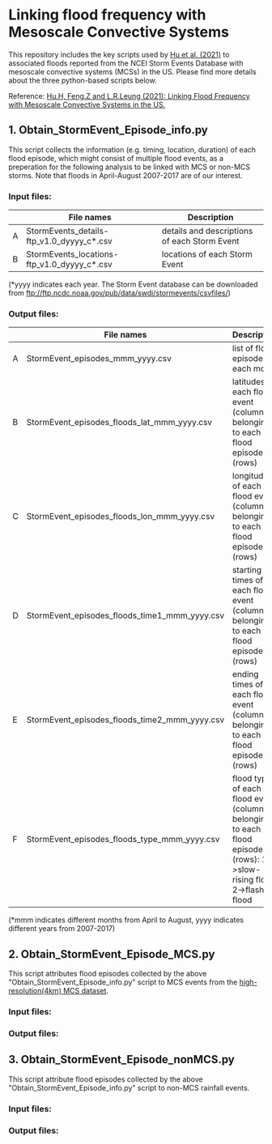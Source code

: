 # Linking flood frequency with Mesoscale Convective Systems
This repository includes the key scripts used by [Hu et al. (2021)](https://agupubs.onlinelibrary.wiley.com/doi/abs/10.1029/2021GL092546) to associated floods reported from the NCEI Storm Events Database with mesoscale convective systems (MCSs) in the US. Please find more details about the three python-based scripts below.

Reference: [Hu.H, Feng.Z and L.R.Leung (2021): Linking Flood Frequency with Mesoscale Convective Systems in the US.](https://agupubs.onlinelibrary.wiley.com/doi/abs/10.1029/2021GL092546)

## 1. Obtain_StormEvent_Episode_info.py
This script collects the information (e.g. timing, location, duration) of each flood episode, which might consist of multiple flood events, as a preperation for the following analysis to be linked with MCS or non-MCS storms. Note that floods in April-August 2007-2017 are of our interest. 
### Input files:
|  | File names | Description |
| ----- | ------ | ------ |
| A	| StormEvents_details-ftp_v1.0_dyyyy_c*.csv | details and descriptions of each Storm Event |
| B | StormEvents_locations-ftp_v1.0_dyyyy_c*.csv | locations of each Storm Event |

(*yyyy indicates each year. The Storm Event database can be downloaded from ftp://ftp.ncdc.noaa.gov/pub/data/swdi/stormevents/csvfiles/)

### Output files:
|  | File names | Description |
| ------ | ------ | ------ |
| A	| StormEvent_episodes_mmm_yyyy.csv | list of flood episodes in each month|
| B | StormEvent_episodes_floods_lat_mmm_yyyy.csv | latitudes of each flood event (columns) belonging to each flood episode (rows) |
| C | StormEvent_episodes_floods_lon_mmm_yyyy.csv | longitudes of each flood event (columns) belonging to each flood episode (rows) |
| D | StormEvent_episodes_floods_time1_mmm_yyyy.csv | starting times of each flood event (columns) belonging to each flood episode (rows) |
| E | StormEvent_episodes_floods_time2_mmm_yyyy.csv | ending times of each flood event (columns) belonging to each flood episode (rows) |
| F | StormEvent_episodes_floods_type_mmm_yyyy.csv | flood types of each flood event (columns) belonging to each flood episode (rows): 1->slow-rising flood, 2->flash flood |

(*mmm indicates different months from April to August, yyyy indicates different years from 2007-2017)

## 2. Obtain_StormEvent_Episode_MCS.py
This script attributes flood episodes collected by the above "Obtain_StormEvent_Episode_info.py" script to MCS events from the [high-resolution(4km) MCS dataset](https://doi.org/10.5439/1571643). 
### Input files:

### Output files:

## 3. Obtain_StormEvent_Episode_nonMCS.py
This script attribute flood episodes collected by the above "Obtain_StormEvent_Episode_info.py" script to non-MCS rainfall events.
### Input files:
### Output files:

